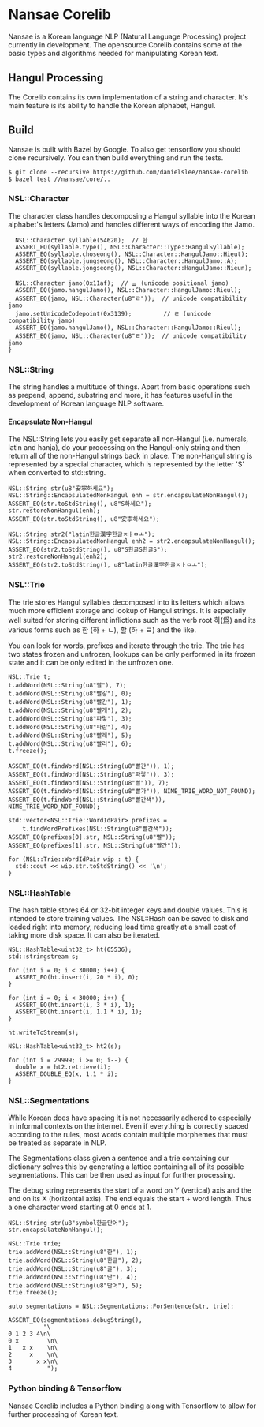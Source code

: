 # Nansae Corelib
Nansae is a Korean language NLP (Natural Language Processing) project currently
in development. The opensource Corelib contains some of the basic types and
algorithms needed for manipulating Korean text.

## Hangul Processing
The Corelib contains its own implementation of a string and character. It's main
feature is its ability to handle the Korean alphabet, Hangul.

## Build
Nansae is built with Bazel by Google. To also get tensorflow you should
clone recursively. You can then build everything and run the tests.

```
$ git clone --recursive https://github.com/danielslee/nansae-corelib
$ bazel test //nansae/core/..
```

### NSL::Character
The character class handles decomposing a Hangul syllable into the Korean
alphabet's letters (Jamo) and handles different ways of encoding the Jamo.

```
  NSL::Character syllable(54620);  // 한
  ASSERT_EQ(syllable.type(), NSL::Character::Type::HangulSyllable);
  ASSERT_EQ(syllable.choseong(), NSL::Character::HangulJamo::Hieut);
  ASSERT_EQ(syllable.jungseong(), NSL::Character::HangulJamo::A);
  ASSERT_EQ(syllable.jongseong(), NSL::Character::HangulJamo::Nieun);

  NSL::Character jamo(0x11af);  // ᆯ (unicode positional jamo)
  ASSERT_EQ(jamo.hangulJamo(), NSL::Character::HangulJamo::Rieul);
  ASSERT_EQ(jamo, NSL::Character(u8"ㄹ"));  // unicode compatibility jamo
  jamo.setUnicodeCodepoint(0x3139);         // ㄹ (unicode compatibility jamo)
  ASSERT_EQ(jamo.hangulJamo(), NSL::Character::HangulJamo::Rieul);
  ASSERT_EQ(jamo, NSL::Character(u8"ㄹ"));  // unicode compatibility jamo
}
```

### NSL::String
The string handles a multitude of things. Apart from basic operations such as
prepend, append, substring and more, it has features useful in the development
of Korean language NLP software.

#### Encapsulate Non-Hangul
The NSL::String lets you easily get separate all non-Hangul (i.e. numerals,
latin and hanja), do your processing on the Hangul-only string and then
return all of the non-Hangul strings back in place. The non-Hangul string is
represented by a special character, which is represented by the letter 'S' when
converted to std::string.

```
NSL::String str(u8"安寧하세요");
NSL::String::EncapsulatedNonHangul enh = str.encapsulateNonHangul();
ASSERT_EQ(str.toStdString(), u8"S하세요");
str.restoreNonHangul(enh);
ASSERT_EQ(str.toStdString(), u8"安寧하세요");

NSL::String str2("latin한글漢字한글ㅈㅏㅁㅗ");
NSL::String::EncapsulatedNonHangul enh2 = str2.encapsulateNonHangul();
ASSERT_EQ(str2.toStdString(), u8"S한글S한글S");
str2.restoreNonHangul(enh2);
ASSERT_EQ(str2.toStdString(), u8"latin한글漢字한글ㅈㅏㅁㅗ");
```

### NSL::Trie
The trie stores Hangul syllables decomposed into its letters which allows
much more efficient storage and lookup of Hangul strings. It is especially
well suited for storing different inflictions such as the verb root 하(爲) and
its various forms such as 한 (하 + ㄴ), 할 (하 + ㄹ) and the like.

You can look for words, prefixes and iterate through the trie. The trie has two
states frozen and unfrozen, lookups can be only performed in its frozen state
and it can be only edited in the unfrozen one.

```
NSL::Trie t;
t.addWord(NSL::String(u8"빨"), 7);
t.addWord(NSL::String(u8"빨갛"), 0);
t.addWord(NSL::String(u8"빨간"), 1);
t.addWord(NSL::String(u8"빨개"), 2);
t.addWord(NSL::String(u8"파랗"), 3);
t.addWord(NSL::String(u8"파란"), 4);
t.addWord(NSL::String(u8"빨래"), 5);
t.addWord(NSL::String(u8"빨리"), 6);
t.freeze();

ASSERT_EQ(t.findWord(NSL::String(u8"빨간")), 1);
ASSERT_EQ(t.findWord(NSL::String(u8"파랗")), 3);
ASSERT_EQ(t.findWord(NSL::String(u8"빨")), 7);
ASSERT_EQ(t.findWord(NSL::String(u8"빨가")), NIME_TRIE_WORD_NOT_FOUND);
ASSERT_EQ(t.findWord(NSL::String(u8"빨간색")), NIME_TRIE_WORD_NOT_FOUND);

std::vector<NSL::Trie::WordIdPair> prefixes =
    t.findWordPrefixes(NSL::String(u8"빨간색"));
ASSERT_EQ(prefixes[0].str, NSL::String(u8"빨"));
ASSERT_EQ(prefixes[1].str, NSL::String(u8"빨간"));

for (NSL::Trie::WordIdPair wip : t) {
  std::cout << wip.str.toStdString() << '\n';
}
```

### NSL::HashTable
The hash table stores 64 or 32-bit integer keys and double values. This
is intended to store training values. The NSL::Hash can be saved to disk and
loaded right into memory, reducing load time greatly at a small cost of taking
more disk space. It can also be iterated.

```
NSL::HashTable<uint32_t> ht(65536);
std::stringstream s;

for (int i = 0; i < 30000; i++) {
  ASSERT_EQ(ht.insert(i, 20 * i), 0);
}

for (int i = 0; i < 30000; i++) {
  ASSERT_EQ(ht.insert(i, 3 * i), 1);
  ASSERT_EQ(ht.insert(i, 1.1 * i), 1);
}

ht.writeToStream(s);

NSL::HashTable<uint32_t> ht2(s);

for (int i = 29999; i >= 0; i--) {
  double x = ht2.retrieve(i);
  ASSERT_DOUBLE_EQ(x, 1.1 * i);
}
```

### NSL::Segmentations
While Korean does have spacing it is not necessarily adhered to especially in
informal contexts on the internet. Even if everything is correctly spaced
according to the rules, most words contain multiple morphemes that must be
treated as separate in NLP.

The Segmentations class given a sentence and a trie containing our dictionary
solves this by generating a lattice containing all of its possible
segmentations. This can be then used as input for further processing.

The debug string represents the start of a word on Y (vertical) axis and
the end on its X (horizontal axis). The end equals the start + word length.
Thus a one character word starting at 0 ends at 1.

```
NSL::String str(u8"symbol한글단어");
str.encapsulateNonHangul();

NSL::Trie trie;
trie.addWord(NSL::String(u8"한"), 1);
trie.addWord(NSL::String(u8"한글"), 2);
trie.addWord(NSL::String(u8"글"), 3);
trie.addWord(NSL::String(u8"단"), 4);
trie.addWord(NSL::String(u8"단어"), 5);
trie.freeze();

auto segmentations = NSL::Segmentations::ForSentence(str, trie);

ASSERT_EQ(segmentations.debugString(),
          "\
0 1 2 3 4\n\
0 x        \n\
1   x x    \n\
2     x    \n\
3       x x\n\
4          ");
```

### Python binding & Tensorflow
Nansae Corelib includes a Python binding along with Tensorflow to allow for
further processing of Korean text.
